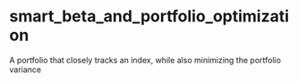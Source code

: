 # smart_beta_and_portfolio_optimization
A portfolio that closely tracks an index, while also minimizing the portfolio variance

